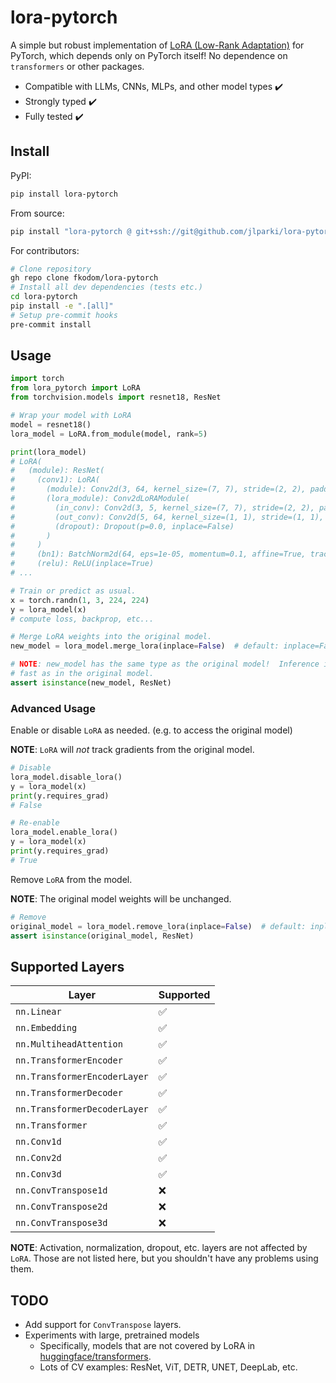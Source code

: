 # lora-pytorch

A simple but robust implementation of [LoRA (Low-Rank Adaptation)](https://arxiv.org/pdf/2106.09685.pdf) for PyTorch, which depends only on PyTorch itself!  No dependence on `transformers` or other packages.
* Compatible with LLMs, CNNs, MLPs, and other model types ✔️
* Strongly typed ✔️
* Fully tested ✔️


## Install

PyPI:
```bash
pip install lora-pytorch
```

From source:
```bash
pip install "lora-pytorch @ git+ssh://git@github.com/jlparki/lora-pytorch-bnet-adapted"
```

For contributors:
```bash
# Clone repository
gh repo clone fkodom/lora-pytorch
# Install all dev dependencies (tests etc.)
cd lora-pytorch
pip install -e ".[all]"
# Setup pre-commit hooks
pre-commit install
```


## Usage

```python
import torch
from lora_pytorch import LoRA
from torchvision.models import resnet18, ResNet

# Wrap your model with LoRA
model = resnet18()
lora_model = LoRA.from_module(model, rank=5)

print(lora_model)
# LoRA(
#   (module): ResNet(
#     (conv1): LoRA(
#       (module): Conv2d(3, 64, kernel_size=(7, 7), stride=(2, 2), padding=(3, 3), bias=False)
#       (lora_module): Conv2dLoRAModule(
#         (in_conv): Conv2d(3, 5, kernel_size=(7, 7), stride=(2, 2), padding=(3, 3), bias=False)
#         (out_conv): Conv2d(5, 64, kernel_size=(1, 1), stride=(1, 1), bias=False)
#         (dropout): Dropout(p=0.0, inplace=False)
#       )
#     )
#     (bn1): BatchNorm2d(64, eps=1e-05, momentum=0.1, affine=True, track_running_stats=True)
#     (relu): ReLU(inplace=True)
# ...

# Train or predict as usual.
x = torch.randn(1, 3, 224, 224)
y = lora_model(x)
# compute loss, backprop, etc...

# Merge LoRA weights into the original model.
new_model = lora_model.merge_lora(inplace=False)  # default: inplace=False

# NOTE: new_model has the same type as the original model!  Inference is just as
# fast as in the original model.
assert isinstance(new_model, ResNet)
```

### Advanced Usage

Enable or disable `LoRA` as needed. (e.g. to access the original model)

**NOTE**: `LoRA` will *not* track gradients from the original model.
```python
# Disable
lora_model.disable_lora()
y = lora_model(x)
print(y.requires_grad)
# False

# Re-enable
lora_model.enable_lora()
y = lora_model(x)
print(y.requires_grad)
# True
```

Remove `LoRA` from the model.

**NOTE**: The original model weights will be unchanged.
```python
# Remove
original_model = lora_model.remove_lora(inplace=False)  # default: inplace=False
assert isinstance(original_model, ResNet)
```


## Supported Layers

Layer | Supported
--- | ---
`nn.Linear` | ✅
`nn.Embedding` | ✅
`nn.MultiheadAttention` | ✅
`nn.TransformerEncoder` | ✅
`nn.TransformerEncoderLayer` | ✅
`nn.TransformerDecoder` | ✅
`nn.TransformerDecoderLayer` | ✅
`nn.Transformer` | ✅
`nn.Conv1d` | ✅
`nn.Conv2d` | ✅
`nn.Conv3d` | ✅
`nn.ConvTranspose1d` | ❌
`nn.ConvTranspose2d` | ❌
`nn.ConvTranspose3d` | ❌

**NOTE**: Activation, normalization, dropout, etc. layers are not affected by `LoRA`.  Those are not listed here, but you shouldn't have any problems using them.

## TODO

* Add support for `ConvTranspose` layers.
* Experiments with large, pretrained models
    * Specifically, models that are not covered by LoRA in [huggingface/transformers](https://github.com/huggingface/transformers).
    * Lots of CV examples: ResNet, ViT, DETR, UNET, DeepLab, etc.
